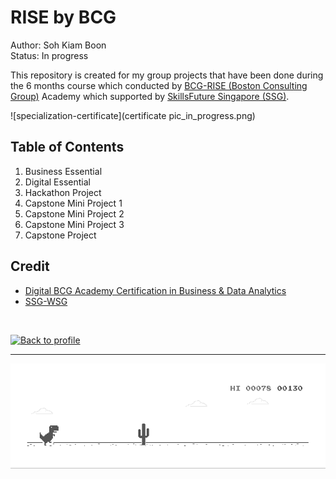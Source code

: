 # RISE by BCG

Author: Soh Kiam Boon<br>
Status: In progress

This repository is created for my group projects that have been done during the 6 months course which conducted by [BCG-RISE (Boston Consulting Group)](https://rise.bcg.com/) Academy which supported by [SkillsFuture Singapore (SSG)](https://www.ssg-wsg.gov.sg/).

![specialization-certificate](certificate pic_in_progress.png)


## Table of Contents

1. Business Essential
2. Digital Essential
3. Hackathon Project
4. Capstone Mini Project 1
5. Capstone Mini Project 2
6. Capstone Mini Project 3
7. Capstone Project


## Credit
* [Digital BCG Academy Certification in Business & Data Analytics](https://rise.bcg.com/business-data-analytics/)
* [SSG-WSG](https://www.ssg-wsg.gov.sg/news-and-announcements/boston-consulting-group-partners-skillsfuture-singapore-to-bring-its-digital-transformation-expertise-to-maximise-employability-for-over-1-000-mid-career-job-seekers.html)

<br>

[![Back to profile](https://img.shields.io/badge/Back%20to-Kiam%20Boon's%20Profile-darkorange?style=flat-square)](https://github.com/kiamboon/Profile)

---
![Dino](https://raw.githubusercontent.com/wangningkai/wangningkai/master/assets/dino.gif)
